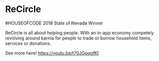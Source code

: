 # ReCircle
#HOUSEOFCODE 2018 State of Nevada Winner


ReCircle is all about helping people. With an in-app economy competely revolving around karma for people to trade or borrow household items, services or donations.

See more here!
https://youtu.be/t70JGpqgfKI
